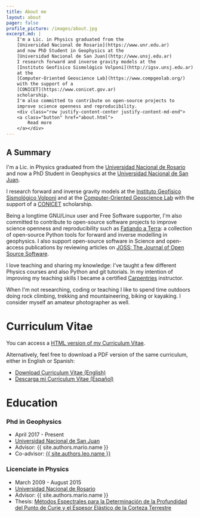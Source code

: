 ```yaml
---
title: About me
layout: about
pager: false
profile_picture: /images/about.jpg
excerpt.md: |
    I'm a Lic. in Physics graduated from the
    [Universidad Nacional de Rosario](https://www.unr.edu.ar)
    and now PhD Student in Geophysics at the
    [Universidad Nacional de San Juan](http://www.unsj.edu.ar)
    I research forward and inverse gravity models at the
    [Instituto Geofísico Sismológico Volponi](http://igsv.unsj.edu.ar)
    at the
    [Computer-Oriented Geoscience Lab](https://www.compgeolab.org/)
    with the support of a
    [CONICET](https://www.conicet.gov.ar)
    scholarship.
    I'm also committed to contribute on open-source projects to
    improve science openness and reproducibility.
    <div class="row justify-content-center justify-content-md-end">
    <a class="button" href="about.html">
        Read more
    </a></div>
---
```


<h2 class="no-margin-top">A Summary</h2>

I'm a Lic. in Physics graduated from the
[Universidad Nacional de Rosario](https://www.unr.edu.ar)
and now a PhD Student in Geophysics at the
[Universidad Nacional de San Juan](http://www.unsj.edu.ar).

I research forward and inverse gravity models at the
[Instituto Geofísico Sismológico Volponi](http://http://igsv.unsj.edu.ar/)
and at the [Computer-Oriented Geoscience Lab](https://www.compgeolab.org/)
with the support of a [CONICET](https://www.conicet.gov.ar) scholarship.

Being a longtime GNU/Linux user and Free Software supporter, I'm also committed
to contribute to open-source software projects to improve science openness and
reproducibility such as [Fatiando a Terra](https://www.fatiando.org/):
a collection of open-source Python tools for forward and inverse modelling in
geophysics.
I also support open-source software in Science and open-access publications by
reviewing articles on [JOSS: The Journal of Open Source
Software](https://joss.theoj.org/).

I love teaching and sharing my knowledge: I've taught a few different Physics
courses and also Python and git tutorials. In my intention of improving my
teaching skills I became a certified [Carpentries](https://carpentries.org)
instructor.

When I'm not researching, coding or teaching I like to spend time outdoors
doing rock climbing, trekking and mountaineering, biking or kayaking.
I consider myself an amateur photographer as well.


# Curriculum Vitae

You can access a
[HTML version of my Curriculum Vitae](https://santisoler.github.io/cv).

Alternatively, feel free to download a PDF version of the same curriculum,
either in English or Spanish:

<ul class="fa-ul">
    <li>
        <i class="fa-li fas fa-file-alt"></i>
        <a href="https://raw.githubusercontent.com/santisoler/cv/gh-pages/cv.pdf">
            Download Curriculum Vitae (English)
        </a>
    </li>
    <li>
        <i class="fa-li fas fa-file-alt"></i>
        <a href="https://raw.githubusercontent.com/santisoler/cv/gh-pages/cv_es.pdf">
            Descarga mi Curriculum Vitae (Español)
        </a>
    </li>
</ul>


# Education

<div class="row">
<div class="col-lg-6">

  <h3 class="no-margin-top">Phd in Geophysics</h3>

  <ul class="fa-ul">
    <li>
      <i class="fa-li fas fa-calendar"></i>
      April 2017 - Present
    </li>
    <li>
      <i class="fa-li fas fa-university"></i>
      <a href="http://www.unsj.edu.ar">
        Universidad Nacional de San Juan
      </a>
    </li>
    <li>
      <i class="fa-li fas fa-user-graduate"></i>
      Advisor: {{ site.authors.mario.name }}
    </li>
    <li>
      <i class="fa-li fas fa-user-graduate"></i>
      Co-advisor:
      <a href="{{ site.authors.leo.url }}">
      {{ site.authors.leo.name }}
      </a>
    </li>
  </ul>

</div>
<div class="col-lg-6">

  <h3 class="no-margin-top">Licenciate in Physics</h3>

  <ul class="fa-ul">
    <li>
      <i class="fa-li fas fa-calendar"></i>
      March 2009 - August 2015
    </li>
    <li>
      <i class="fa-li fas fa-university"></i>
      <a href="https://www.unr.edu.ar">
        Universidad Nacional de Rosario
      </a>
    </li>
    <li>
      <i class="fa-li fas fa-user-graduate"></i>
      Advisor: {{ site.authors.mario.name }}
    </li>
    <li>
      <i class="fa-li fas fa-book"></i>
      Thesis:
      <a href="https://github.com/santisoler/tesina-fisica">
        Métodos Espectrales para la Determinación de la Profundidad del Punto de Curie
        y el Espesor Elástico de la Corteza Terrestre
      </a>
    </li>
  </ul>

</div>
</div>
